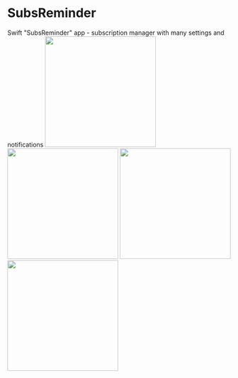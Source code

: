 # SubsReminder
Swift "SubsReminder" app - subscription manager with many settings and notifications
<img src="https://user-images.githubusercontent.com/54905627/150414727-e9af6352-f23c-42bb-8380-8dea99b23c77.png" width="250">
<img src="https://user-images.githubusercontent.com/54905627/150414746-1a61c442-65d5-4fca-b43e-fd4a09403d67.png" width="250">
<img src="https://user-images.githubusercontent.com/54905627/150414797-75bf67ce-63d0-473e-b795-830b0de5b7e1.png" width="250">
<img src="https://user-images.githubusercontent.com/54905627/150414757-b9f3a501-b8b4-46b3-b5f5-4d9681d08b4f.png" width="250">
